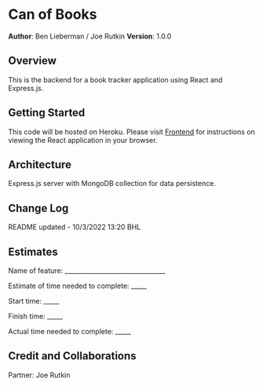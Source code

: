 # Can of Books

**Author**: Ben Lieberman / Joe Rutkin
**Version**: 1.0.0 

## Overview
This is the backend for a book tracker application using React and Express.js.

## Getting Started
This code will be hosted on Heroku. Please visit [Frontend](http://github.com/bhlieberman/can-of-books-frontend) for instructions on viewing the React application in your browser.

## Architecture
Express.js server with MongoDB collection for data persistence.

## Change Log
README updated - 10/3/2022 13:20 BHL

## Estimates

Name of feature: ________________________________

Estimate of time needed to complete: _____

Start time: _____

Finish time: _____

Actual time needed to complete: _____


## Credit and Collaborations
Partner: Joe Rutkin
